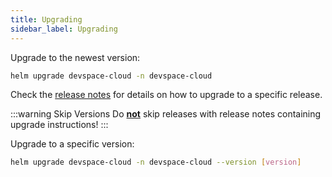 ```yaml
---
title: Upgrading
sidebar_label: Upgrading
---
```


Upgrade to the newest version:
```bash
helm upgrade devspace-cloud -n devspace-cloud
```
Check the [release notes](https://github.com/devspace-cloud/devspace-cloud/releases) for details on how to upgrade to a specific release.  

:::warning Skip Versions
Do **<u>not</u>** skip releases with release notes containing upgrade instructions!
:::

Upgrade to a specific version:
```bash
helm upgrade devspace-cloud -n devspace-cloud --version [version]
```